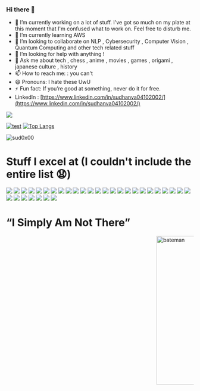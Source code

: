 ### Hi there 👋

<!--
**sud0x00/sud0x00** is a ✨ _special_ ✨ repository because its `README.md` (this file) appears on your GitHub profile.

Here are some ideas to get you started:
-->
- 🔭 I’m currently working on a lot of stuff. I've got so much on my plate at this moment that I'm confused what to work on. Feel free to disturb me.
- 🌱 I’m currently learning AWS
- 👯 I’m looking to collaborate on NLP , Cybersecurity , Computer Vision , Quantum Computing and other tech related stuff
- 🤔 I’m looking for help with anything !
- 💬 Ask me about tech , chess , anime , movies , games , origami , japanese culture , history
- 📫 How to reach me: : you can't 
- 😄 Pronouns: I hate these UwU
- ⚡ Fun fact: If you’re good at something, never do it for free.
- LinkedIn : [https://www.linkedin.com/in/sudhanva04102002/](https://www.linkedin.com/in/sudhanva04102002/)


![](https://komarev.com/ghpvc/?username=sud0x00&label=PROFILE+VIEWS&color=blue)

[![test](https://github-readme-stats.vercel.app/api?username=sud0x00)](https://github.com/anuraghazra/github-readme-stats)
[![Top Langs](https://github-readme-stats.vercel.app/api/top-langs/?username=sud0x00)](https://github.com/anuraghazra/github-readme-stats)
<p><img align="center" src="https://github-readme-streak-stats.herokuapp.com/?user=sud0x00&" alt="sud0x00" /></p>


<h1>Stuff I excel at (I couldn't include the entire list 😧)</h1>
<link rel="stylesheet" href="https://cdn.jsdelivr.net/gh/devicons/devicon@v2.15.1/devicon.min.css">
<style>
img {  
max-width: 100px;  
height: auto;  
}  
</style>
<img src="https://cdn.jsdelivr.net/gh/devicons/devicon/icons/amazonwebservices/amazonwebservices-original-wordmark.svg" />        
<img src="https://cdn.jsdelivr.net/gh/devicons/devicon/icons/android/android-original-wordmark.svg" />
<img src="https://cdn.jsdelivr.net/gh/devicons/devicon/icons/androidstudio/androidstudio-original-wordmark.svg" />
<img src="https://cdn.jsdelivr.net/gh/devicons/devicon/icons/arduino/arduino-original-wordmark.svg" />
<img src="https://cdn.jsdelivr.net/gh/devicons/devicon/icons/bash/bash-plain.svg" />
<img src="https://cdn.jsdelivr.net/gh/devicons/devicon/icons/c/c-original.svg" />
<img src="https://cdn.jsdelivr.net/gh/devicons/devicon/icons/codepen/codepen-original-wordmark.svg" />
<img src="https://cdn.jsdelivr.net/gh/devicons/devicon/icons/csharp/csharp-original.svg" />
<img src="https://cdn.jsdelivr.net/gh/devicons/devicon/icons/debian/debian-original-wordmark.svg" />
<img src="https://cdn.jsdelivr.net/gh/devicons/devicon/icons/docker/docker-original-wordmark.svg" />
<img src="https://cdn.jsdelivr.net/gh/devicons/devicon/icons/embeddedc/embeddedc-original-wordmark.svg" />
<img src="https://cdn.jsdelivr.net/gh/devicons/devicon/icons/firefox/firefox-original-wordmark.svg" />
<img src="https://cdn.jsdelivr.net/gh/devicons/devicon/icons/flask/flask-original-wordmark.svg" />
<img src="https://cdn.jsdelivr.net/gh/devicons/devicon/icons/gentoo/gentoo-plain-wordmark.svg" />
<img src="https://cdn.jsdelivr.net/gh/devicons/devicon/icons/gimp/gimp-original-wordmark.svg" />
<img src="https://cdn.jsdelivr.net/gh/devicons/devicon/icons/git/git-original-wordmark.svg" />
<img src="https://cdn.jsdelivr.net/gh/devicons/devicon/icons/github/github-original-wordmark.svg" />
<img src="https://cdn.jsdelivr.net/gh/devicons/devicon/icons/heroku/heroku-plain-wordmark.svg" />
<img src="https://cdn.jsdelivr.net/gh/devicons/devicon/icons/html5/html5-original-wordmark.svg" />
<img src="https://cdn.jsdelivr.net/gh/devicons/devicon/icons/java/java-original-wordmark.svg" />
<img src="https://cdn.jsdelivr.net/gh/devicons/devicon/icons/jetbrains/jetbrains-original.svg" />
<img src="https://cdn.jsdelivr.net/gh/devicons/devicon/icons/latex/latex-original.svg" />
<img src="https://cdn.jsdelivr.net/gh/devicons/devicon/icons/linux/linux-original.svg" />
<img src="https://cdn.jsdelivr.net/gh/devicons/devicon/icons/mongodb/mongodb-original-wordmark.svg" />
<img src="https://cdn.jsdelivr.net/gh/devicons/devicon/icons/msdos/msdos-original.svg" />
<img src="https://cdn.jsdelivr.net/gh/devicons/devicon/icons/pandas/pandas-original-wordmark.svg" />
<img src="https://cdn.jsdelivr.net/gh/devicons/devicon/icons/putty/putty-original.svg" />
<img src="https://cdn.jsdelivr.net/gh/devicons/devicon/icons/python/python-original-wordmark.svg" />
<img src="https://cdn.jsdelivr.net/gh/devicons/devicon/icons/react/react-original-wordmark.svg" />
<img src="https://cdn.jsdelivr.net/gh/devicons/devicon/icons/tensorflow/tensorflow-original-wordmark.svg" />
<img src="https://cdn.jsdelivr.net/gh/devicons/devicon/icons/typescript/typescript-original.svg" />
<img src="https://cdn.jsdelivr.net/gh/devicons/devicon/icons/opencv/opencv-original-wordmark.svg" />
          
          
          
          
          
          
          

<h1>“I Simply Am Not There”</h1>
<img align="right" alt="bateman" width="400" src="https://media.tenor.com/5lLcKZgmIhgAAAAC/american-psycho-patrick-bateman.gif"/>
